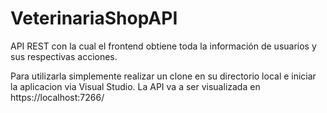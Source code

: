 # VeterinariaShopAPI


 API REST con la cual el frontend obtiene toda la información de usuarios y sus respectivas acciones.
 
 Para utilizarla simplemente realizar un clone en su directorio local e iniciar la aplicacion via Visual Studio.
 La API va a ser visualizada en https://localhost:7266/
 
 
